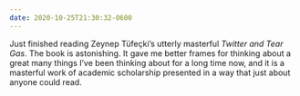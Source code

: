 ```yaml
---
date: 2020-10-25T21:30:32-0600
---
```


Just finished reading Zeynep Tüfeçki’s utterly masterful <cite>Twitter and Tear Gas</cite>. The book is astonishing. It gave me better frames for thinking about a great many things I’ve been thinking about for a long time now, and it is a masterful work of academic scholarship presented in a way that just about anyone could read.
